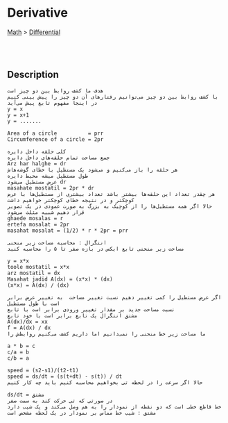 <!--------------------------------------------------------------------------------- Derivative -->
# Derivative
[Math] > [Differential]



<!--------------------------------------------------------------------------------- Description -->
<br><br>

## Description
```
هدف ما کشف روابط بین دو چیز است
با کشف روابط بین دو چیز می‌توانیم رفتارهای آن دو چیز را پیش‌ بینی کنیم
در اینجا مفهوم تابع پیش می‌آید
y = x
y = x+1
y = .......
```
```
Area of ​​a circle          = prr
Circumference of a circle = 2pr
```
```
کلی حلقه داخل دایره
جمع مساحت تمام حلقه‌های داخل دایره
Arz har halghe = dr
هر حلقه را باز می‌کنیم و می‌شود یک مستطیل با خطای گوشه‌هاش
طول مستطیل میشه محیط دایره
عرض مستطیل می‌شود dr
masahate mostatil = 2pr * dr
هر چقدر تعداد این حلقه‌ها بیشتر باشد تعداد بیشتری از مستطیل‌ها با عرض کوچکتر و در نتیجه خطای کوچکتر خواهیم داشت
حالا اگر همه مستطیل‌ها را از کوچیک به بزرگ به صورت عمودی در یک تصویر قرار دهیم شبیه مثلث می‌شود
ghaede mosalas = r
ertefa mosalat = 2pr
masahat mosalat = (1/2) * r * 2pr = prr
```
```
انتگرال : محاسبه مساحت زیر منحنی
مساحت زیر منحنی تابع ایکس در بازه صفر تا ۵ را محاسبه کنید
```
```
y = x*x
toole mostatil = x*x
arz mostatil = dx
Masahat jadid A(dx) = (x*x) * (dx)
(x*x) = A(dx) / (dx)

اگر عرض مستطیل را کمی تغییر دهیم نسبت تغییر مساحت  به تغییر عرض برابر است با طول مستطیل
نسبت مساحت جدید بر مقدار تغییر ورودی برابر است با تابع
مشتق انتگرال یک تابع برابر است با خود تابع
A(dx)/dx = xx
f = A(dx) / dx
ما مساحت زیر خط منحنی را نمی‌دانیم اما داریم کشف می‌کنیم روابطش را
```
```
a * b = c
c/a = b
c/b = a
```
```  
speed = (s2-s1)/(t2-t1)
speed = ds/dt = (s(t+dt) - s(t)) / dt 
حالا اگر سرعت را در لحظه تی بخواهیم محاسبه کنیم باید چه کار کنیم
```
```
ds/dt = مشتق
در صورتی که تی حرکت کند به سمت صفر
خط قاطع خطی است که دو نقطه از نمودار را به هم وصل می‌کند و یک شیب دارد
مشتق : شیب خط مماس بر نمودار در یک لحظه مشخص است
```


<!--------------------------------------------------------------------------------- Link -->
[Math]: https://github.com/kashanimorteza/math_document/blob/main/README.md
[Differential]: https://github.com/kashanimorteza/math_document/blob/main/differential.md

